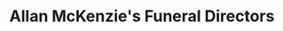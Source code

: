 ---
title: "Allan McKenzie's Funeral Directors"
url: /glasgow/allan-mckenzies-funeral-directors/
shop: Bestattungen
---